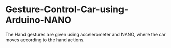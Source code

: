 # Gesture-Control-Car-using-Arduino-NANO
The Hand gestures are given using accelerometer and NANO, where the car moves according to the hand actions.
